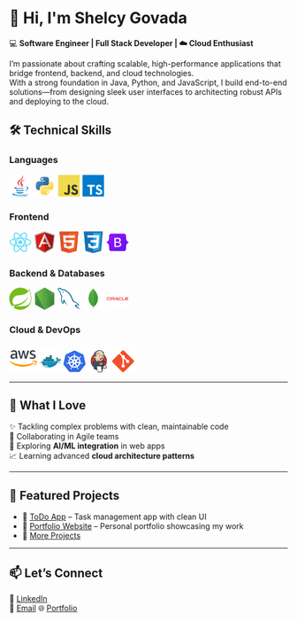 # 👋 Hi, I'm Shelcy Govada  
💻 **Software Engineer | Full Stack Developer | ☁️ Cloud Enthusiast**  

I’m passionate about crafting scalable, high-performance applications that bridge frontend, backend, and cloud technologies.  
With a strong foundation in Java, Python, and JavaScript, I build end-to-end solutions—from designing sleek user interfaces to architecting robust APIs and deploying to the cloud.  

## 🛠 Technical Skills  

### Languages  
<p>
  <img src="https://raw.githubusercontent.com/devicons/devicon/master/icons/java/java-original.svg" alt="Java" width="40" height="40"/>
  <img src="https://raw.githubusercontent.com/devicons/devicon/master/icons/python/python-original.svg" alt="Python" width="40" height="40"/>
  <img src="https://raw.githubusercontent.com/devicons/devicon/master/icons/javascript/javascript-original.svg" alt="JavaScript" width="40" height="40"/>
  <img src="https://raw.githubusercontent.com/devicons/devicon/master/icons/typescript/typescript-original.svg" alt="TypeScript" width="40" height="40"/>
</p>

### Frontend  
<p>
  <img src="https://raw.githubusercontent.com/devicons/devicon/master/icons/react/react-original.svg" alt="React" width="40" height="40"/>
  <img src="https://raw.githubusercontent.com/devicons/devicon/master/icons/angularjs/angularjs-original.svg" alt="Angular" width="40" height="40"/>
  <img src="https://raw.githubusercontent.com/devicons/devicon/master/icons/html5/html5-original.svg" alt="HTML5" width="40" height="40"/>
  <img src="https://raw.githubusercontent.com/devicons/devicon/master/icons/css3/css3-original.svg" alt="CSS3" width="40" height="40"/>
  <img src="https://raw.githubusercontent.com/devicons/devicon/master/icons/bootstrap/bootstrap-original.svg" alt="Bootstrap" width="40" height="40"/>
</p>

### Backend & Databases  
<p>
  <img src="https://raw.githubusercontent.com/devicons/devicon/master/icons/spring/spring-original.svg" alt="Spring Boot" width="40" height="40"/>
  <img src="https://raw.githubusercontent.com/devicons/devicon/master/icons/nodejs/nodejs-original.svg" alt="Node.js" width="40" height="40"/>
  <img src="https://raw.githubusercontent.com/devicons/devicon/master/icons/mysql/mysql-original.svg" alt="MySQL" width="40" height="40"/>
  <img src="https://raw.githubusercontent.com/devicons/devicon/master/icons/mongodb/mongodb-original.svg" alt="MongoDB" width="40" height="40"/>
  <img src="https://raw.githubusercontent.com/devicons/devicon/master/icons/oracle/oracle-original.svg" alt="Oracle" width="40" height="40"/>
</p>

### Cloud & DevOps  
<p>
  <img src="https://raw.githubusercontent.com/devicons/devicon/master/icons/amazonwebservices/amazonwebservices-original-wordmark.svg" alt="AWS" width="50" height="50"/>
  <img src="https://raw.githubusercontent.com/devicons/devicon/master/icons/docker/docker-original.svg" alt="Docker" width="40" height="40"/>
  <img src="https://raw.githubusercontent.com/devicons/devicon/master/icons/kubernetes/kubernetes-plain.svg" alt="Kubernetes" width="40" height="40"/>
  <img src="https://raw.githubusercontent.com/devicons/devicon/master/icons/jenkins/jenkins-original.svg" alt="Jenkins" width="40" height="40"/>
  <img src="https://raw.githubusercontent.com/devicons/devicon/master/icons/git/git-original.svg" alt="Git" width="40" height="40"/>
</p>

---

## 🚀 What I Love  
✨ Tackling complex problems with clean, maintainable code  
🤝 Collaborating in Agile teams  
🌱 Exploring **AI/ML integration** in web apps  
📈 Learning advanced **cloud architecture patterns**  

---

## 📂 Featured Projects  

- 🔗 [ToDo App](https://github.com/shelcy2/ToDo-App) – Task management app with clean UI  
- 🔗 [Portfolio Website](https://shelcy2.github.io) – Personal portfolio showcasing my work  
- 🔗 [More Projects](https://github.com/shelcy2?tab=repositories)  

---

## 📫 Let’s Connect  

💼 [LinkedIn](https://www.linkedin.com/in/g-shelcy2)  
📧 [Email](https://mail.google.com/mail/?view=cm&to=gshelcy2@gmail.com) 
🌐 [Portfolio](https://shelcy2.github.io)  

